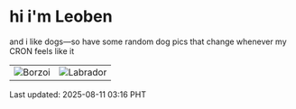# hi i'm Leoben

and i like dogs—so have some random dog pics that change whenever my CRON feels like it

|  |  |
|--------|----------|
| ![Borzoi](https://random-dog-vercel.vercel.app/api/random-borzoi?v=1754853393) | ![Labrador](https://random-dog-vercel.vercel.app/api/random-labrador?v=1754853393) |

Last updated: 2025-08-11 03:16 PHT
